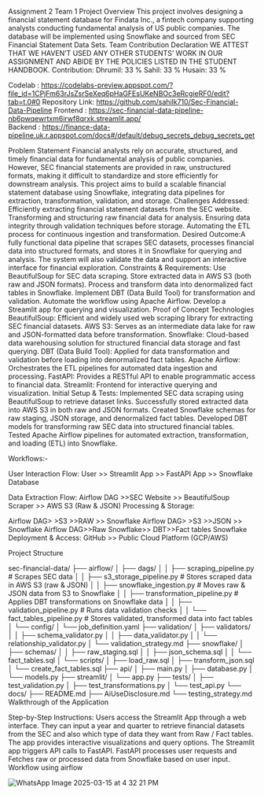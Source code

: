 Assignment 2 Team 1
Project Overview
This project involves designing a financial statement database for Findata Inc., a fintech company supporting analysts conducting fundamental analysis of US public companies. The database will be implemented using Snowflake and sourced from SEC Financial Statement Data Sets.
Team Contribution Declaration
WE ATTEST THAT WE HAVEN’T USED ANY OTHER STUDENTS’ WORK IN OUR ASSIGNMENT AND ABIDE BY THE POLICIES LISTED IN THE STUDENT HANDBOOK.
Contribution:
Dhrumil: 33 %
Sahil: 33 %
Husain: 33 %

Codelab : https://codelabs-preview.appspot.com/?file_id=1CPjFm63rJsZsrSeXeq6pHaGFEsUKeNBOc3eRcgieRF0/edit?tab=t.0#0
Repository Link: https://github.com/sahilk710/Sec-Financial-Data-Pipeline
Frontend : https://sec-financial-data-pipeline-nb6pwqewrtxm6irwf8qrxk.streamlit.app/  
Backend : https://finance-data-pipeline.uk.r.appspot.com/docs#/default/debug_secrets_debug_secrets_get


 


Problem Statement
Financial analysts rely on accurate, structured, and timely financial data for fundamental analysis of public companies. However, SEC financial statements are provided in raw, unstructured formats, making it difficult to standardize and store efficiently for downstream analysis. This project aims to build a scalable financial statement database using Snowflake, integrating data pipelines for extraction, transformation, validation, and storage.
Challenges Addressed:
Efficiently extracting financial statement datasets from the SEC website.
Transforming and structuring raw financial data for analysis.
Ensuring data integrity through validation techniques before storage.
Automating the ETL process for continuous ingestion and transformation.
Desired Outcome:A fully functional data pipeline that scrapes SEC datasets, processes financial data into structured formats, and stores it in Snowflake for querying and analysis. The system will also validate the data and support an interactive interface for financial exploration.
Constraints & Requirements:
Use BeautifulSoup for SEC data scraping.
Store extracted data in AWS S3 (both raw and JSON formats).
Process and transform data into denormalized fact tables in Snowflake.
Implement DBT (Data Build Tool) for transformation and validation.
Automate the workflow using Apache Airflow.
Develop a Streamlit app for querying and visualization.
Proof of Concept
 Technologies 
BeautifulSoup: Efficient and widely used web scraping library for extracting SEC financial datasets.
AWS S3: Serves as an intermediate data lake for raw and JSON-formatted data before transformation.
Snowflake: Cloud-based data warehousing solution for structured financial data storage and fast querying.
DBT (Data Build Tool): Applied for data transformation and validation before loading into denormalized fact tables.
Apache Airflow: Orchestrates the ETL pipelines for automated data ingestion and processing.
FastAPI: Provides a RESTful API to enable programmatic access to financial data.
Streamlit: Frontend for interactive querying and visualization.
Initial Setup & Tests:
Implemented SEC data scraping using BeautifulSoup to retrieve dataset links.
Successfully stored extracted data into AWS S3 in both raw and JSON formats.
Created Snowflake schemas for raw staging, JSON storage, and denormalized fact tables.
Developed DBT models for transforming raw SEC data into structured financial tables.
Tested Apache Airflow pipelines for automated extraction, transformation, and loading (ETL) into Snowflake.







Workflows:-

User Interaction Flow:
User >> Streamlit App >> FastAPI App >> Snowflake Database


Data Extraction Flow:
      Airflow DAG >>SEC Website >> BeautifulSoup Scraper >> AWS S3 (Raw & JSON)
Processing & Storage:

Airflow DAG> >S3 >>RAW >> Snowflake 
Airflow DAG> >S3 >>JSON >> Snowflake 
Airflow DAG>>Raw Snowflake>> DBT>>Fact tables Snowflake 
Deployment & Access:
GitHub >> Public Cloud Platform (GCP/AWS)










Project Structure

sec-financial-data/
├── airflow/
│   ├── dags/
│   │   ├── scraping_pipeline.py       # Scrapes SEC data
│   │   ├── s3_storage_pipeline.py     # Stores scraped data in AWS S3 (raw & JSON)
│   │   ├── snowflake_ingestion.py     # Moves raw & JSON data from S3 to Snowflake
│   │   ├── transformation_pipeline.py # Applies DBT transformations on Snowflake data
│   │   ├── validation_pipeline.py     # Runs data validation checks
│   │   └── fact_tables_pipeline.py    # Stores validated, transformed data into fact tables
│   └── config/
│       └── job_definition.yaml
├── validation/
│   ├── validators/
│   │   ├── schema_validator.py
│   │   ├── data_validator.py
│   │   └── relationship_validator.py
│   └── validation_strategy.md
├── snowflake/
│   ├── schemas/
│   │   ├── raw_staging.sql
│   │   ├── json_schema.sql
│   │   └── fact_tables.sql
│   └── scripts/
│       ├── load_raw.sql
│       ├── transform_json.sql
│       └── create_fact_tables.sql
├── api/
│   ├── main.py
│   ├── database.py
│   └── models.py
├── streamlit/
│   └── app.py
├── tests/
│   ├── test_validation.py
│   ├── test_transformations.py
│   └── test_api.py
└── docs/
    ├── README.md
    ├── AiUseDisclosure.md
    └── testing_strategy.md
Walkthrough of the Application

Step-by-Step Instructions:
Users access the Streamlit App through a web interface.
They can input a year and quarter to retrieve financial datasets from the SEC and also which type of data they want from Raw / Fact tables.
The app provides interactive visualizations and query options.
The Streamlit app triggers API calls to FastAPI.
FastAPI processes user requests and Fetches raw or processed data from Snowflake  based on user input.
Workflow using airflow 
 





![WhatsApp Image 2025-03-15 at 4 32 21 PM](https://github.com/user-attachments/assets/779e99e5-0fc6-4308-8214-93e7c4970bd7)
